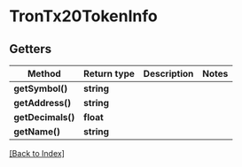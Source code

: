 # TronTx20TokenInfo

## Getters

Method | Return type | Description | Notes
------------ | ------------- | ------------- | -------------
**getSymbol()** | **string** |  |
**getAddress()** | **string** |  |
**getDecimals()** | **float** |  |
**getName()** | **string** |  |

[[Back to Index]](../index.md)
